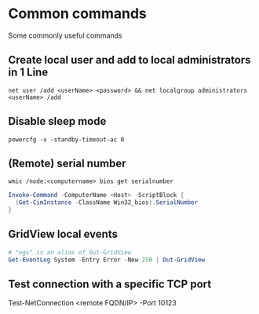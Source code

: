 # Common commands
Some commonly useful commands

## Create local user and add to local administrators in 1 Line
```shell
net user /add <userName> <password> && net localgroup administrators <userName> /add
```

## Disable sleep mode
```shell
powercfg -x -standby-timeout-ac 0
```

## (Remote) serial number
```shell
wmic /node:<computername> bios get serialnumber
```
```powershell
Invoke-Command -ComputerName <Host> -ScriptBlock {
  (Get-CimInstance -ClassName Win32_bios).SerialNumber
}
```

## GridView local events
```powershell
# "ogv" is an alias of Out-GridView
Get-EventLog System -Entry Error -New 250 | Out-GridView
```

## Test connection with a specific TCP port
Test-NetConnection <remote FQDN/IP> -Port 10123 

